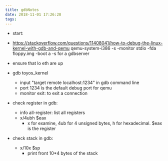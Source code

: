 ```yaml
---
title: gdbNotes
date: 2018-11-01 17:26:28
tags:
---
```


- start:
- https://stackoverflow.com/questions/11408041/how-to-debug-the-linux-kernel-with-gdb-and-qemu
    qemu-system-i386  -s -monitor stdio -fda floppy.img -boot a
    -s for a gdbserver

- ensure that lo eth are up
- gdb toyos_kernel
    - input "target remote localhost:1234" in gdb command line
    - port 1234 is the default debug port for qemu
    - monitor exit: to exit a connection
- check register in gdb:
    - info all-register: list all registers 
    - x/4ubh $eax
        - x for examine, 4ub for 4 unsigned bytes, h for hexadecimal. $eax is the register
- check stack in gdb:
    - x/10x $sp
        - print front 10*4 bytes of the stack
